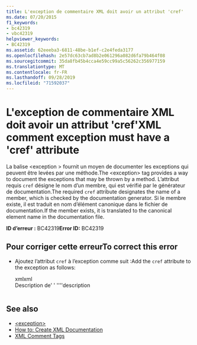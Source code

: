 ```yaml
---
title: L'exception de commentaire XML doit avoir un attribut 'cref'
ms.date: 07/20/2015
f1_keywords:
- bc42319
- vbc42319
helpviewer_keywords:
- BC42319
ms.assetid: 62eeeba3-6811-48be-b1ef-c2e4feda3177
ms.openlocfilehash: 2e57dc63cb7ad8b2e061296a082d6fa79b464f08
ms.sourcegitcommit: 35da8fb45b4cca4e59cc99a5c56262c356977159
ms.translationtype: MT
ms.contentlocale: fr-FR
ms.lasthandoff: 09/28/2019
ms.locfileid: "71592037"
---
```

# <a name="xml-comment-exception-must-have-a-cref-attribute"></a><span data-ttu-id="67bd1-102">L'exception de commentaire XML doit avoir un attribut 'cref'</span><span class="sxs-lookup"><span data-stu-id="67bd1-102">XML comment exception must have a 'cref' attribute</span></span>
<span data-ttu-id="67bd1-103">La balise \<exception > fournit un moyen de documenter les exceptions qui peuvent être levées par une méthode.</span><span class="sxs-lookup"><span data-stu-id="67bd1-103">The \<exception> tag provides a way to document the exceptions that may be thrown by a method.</span></span> <span data-ttu-id="67bd1-104">L’attribut requis `cref` désigne le nom d’un membre, qui est vérifié par le générateur de documentation.</span><span class="sxs-lookup"><span data-stu-id="67bd1-104">The required `cref` attribute designates the name of a member, which is checked by the documentation generator.</span></span> <span data-ttu-id="67bd1-105">Si le membre existe, il est traduit en nom d’élément canonique dans le fichier de documentation.</span><span class="sxs-lookup"><span data-stu-id="67bd1-105">If the member exists, it is translated to the canonical element name in the documentation file.</span></span>  
  
 <span data-ttu-id="67bd1-106">**ID d’erreur :** BC42319</span><span class="sxs-lookup"><span data-stu-id="67bd1-106">**Error ID:** BC42319</span></span>  
  
## <a name="to-correct-this-error"></a><span data-ttu-id="67bd1-107">Pour corriger cette erreur</span><span class="sxs-lookup"><span data-stu-id="67bd1-107">To correct this error</span></span>  
  
- <span data-ttu-id="67bd1-108">Ajoutez l’attribut `cref` à l’exception comme suit :</span><span class="sxs-lookup"><span data-stu-id="67bd1-108">Add the `cref` attribute to the exception as follows:</span></span>  
  
    <span data-ttu-id="67bd1-109">xml</span><span class="sxs-lookup"><span data-stu-id="67bd1-109">xml</span></span>  
    <span data-ttu-id="67bd1-110"><exception cref="member">Description</exception> de' ' '</span><span class="sxs-lookup"><span data-stu-id="67bd1-110">'''<exception cref="member">description</exception></span></span>  
    ```  
  
## See also

- [\<exception>](../../../visual-basic/language-reference/xmldoc/exception.md)
- [How to: Create XML Documentation](../../../visual-basic/programming-guide/program-structure/how-to-create-xml-documentation.md)
- [XML Comment Tags](../../../visual-basic/language-reference/xmldoc/index.md)
